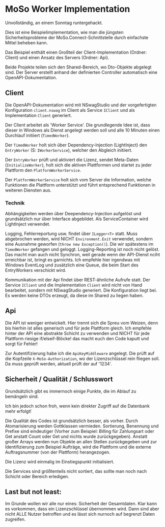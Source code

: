 ﻿# MoSo Worker Implementation

Unvollständig, an einem Sonntag runtergehackt.

Dies ist eine Beispielimplementation, wie man die jüngsten Sicherheitsprobleme der MoSo.Connect-Schnittstelle durch einfachste Mittel beheben kann.

Das Beispiel enthält einen Großteil der Client-Implementation (Ordner: Client) und einen Ansatz des Servers (Ordner: Api).

Beide Projekte teilen sich den Shared-Bereich, wo Dto-Objekte abgelegt sind. Der Server erstellt anhand der definierten Controller automatisch eine OpenAPI-Dokumentation. 

## Client

Die OpenAPI-Dokumentation wird mit NSwagStudio und der vorgefertigten Konfiguration `client.nswag` im Client als Service `IClient` und als Implementation `Client` generiert.

Der Client arbeitet als 'Worker Service'. Die grundlegende Idee ist, dass dieser in Windows als Dienst angelegt werden soll und alle 10 Minuten einen Durchlauf initiiert (`TimedWorker`).

Der `TimedWorker` holt sich über Dependency-Injection (LightInject) den `EntryWorker` (S: `IWorkerService`), welcher den Abgleich initiiert. 

Der `EntryWorker` prüft und aktiviert die Lizenz, sendet Meta-Daten (`InitializeWorker`), holt sich die aktiven Plattformen und startet zu jeder Plattform den `PlatformWorkerService`.

Der `PlatformWorkerService` holt sich vom Server die Information, welche Funktionen die Plattform unterstützt und führt entsprechend Funktionen in weiteren Diensten aus.

### Technik

Abhängigkeiten werden über Deependency-Injection aufgelöst und grundsätzlich nur über Interface abgebildet. Als ServiceContainer wird LightInject verwendet.

Logging, Fehlerreportung usw. findet über `ILogger<T>` statt. Muss abgebrochen werden, wird NICHT `Environment.Exit` verwendet, sondern eine Ausnahme geworfen (`throw new Exception()`). Die wir spätestens im `TimedWorker` gefangen und geloggt. Logging-Reporting ist noch nicht gelöst. Das macht man auch nicht Synchron, weil gerade wenn der API-Dienst nciht erreichbar ist, bringt es garnichts. Ich empfehle hier irgendwas mit Windows EventLog und zusätzlich eine Queue, die beim Start des EntryWorkers verschickt wird.

Kommunikation mit der Api findet über REST-ähnliche Aufrufe statt. Der Service `IClient` und die Implementation `Client` wird nicht von Hand bearbeitet, sondern mit NSwagStudio generiert. Die Konfiguration liegt bei. Es werden keine DTOs erzeugt, da diese im Shared zu liegen haben.

## Api

Die API ist weniger entwickelt. Hier trennt sich die Spreu vom Weizen, denn bis hierhin ist alles generisch und für jede Plattform gleich. Ich empfehle hinter der API eine abstrakte Schicht zu verwenden und NICHT für jede Plattform riesige if/elseif-Blöcke! das macht euch den Code kaputt und sorgt für Fehler!

Zur Autentifizierung habe ich die `ApiKeyMiddleware` angelegt. Die prüft auf die Kopfzeile `X-MoSo-Authorization`, wo der Lizenzschlüssel rein fliegen soll. Da muss geprüft werden, aktuell prüft der auf '1234'.


## Sicherheit / Qualität / Schlusswort

Grundsätzlich gibt es immernoch einige Punkte, die im Ablauf zu bemängeln sind. 

Ich bin jedoch schon froh, wenn kein direkter Zugriff auf die Datenbank mehr erfolgt! 

Die Qualität des Codes ist grundsätzlich besser, als vorher. Durch Atomarisierung werden Gottklassen vermieden. Sortierung, Benennung und Prefixe sind eindeutiger (Vorher zum Beispiel: Billing für Zahlungsart oder Get anstatt Count oder Get und nichts wurde zurückgegeben).
Anstatt großer Arrays werden nun Objekte an allen Stellen zurückgegeben und zur Identifizierung zum Beispiel Aufträge, wird die Plattform und die externe Auftragsnummer (von der Plattform) herangezogen.

Die Lizenz wird einmalig im Einstiegspunkt initialisiert.

Die Services sind größtenteils nicht sortiert, das sollte man noch nach Schicht oder Bereich erledigen.

## Last but not least:

Im Grunde wollen wir alle nur eines: Sicherheit der Gesamtdaten. Klar kann es vorkommen, dass ein Lizenzschlüssel übernommen wird. Dann sind aber nicht ALLE Nutzer betroffen und es lässt sich nurnoch auf begrenzt Daten zugreifen.
